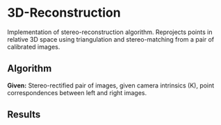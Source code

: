 # 3D-Reconstruction
Implementation of stereo-reconstruction algorithm. Reprojects points in relative 3D space using triangulation and stereo-matching from a pair of calibrated images.

## Algorithm
**Given:** Stereo-rectified pair of images, given camera intrinsics (K), point correspondences between left and right images.

## Results